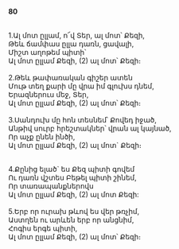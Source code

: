 **80**

\
1.Ալ մոտ ըլլամ, ո՜վ Տեր, ալ մոտ՝ Քեզի,\
Թեև ճամփաս ըլլա դառն, ցավալի,\
Միշտ աղոթեմ պիտի՝\
Ալ մոտ ըլլամ Քեզի, (2) ալ մոտ՝ Քեզի։\
\
2.Թեև թափառական գիշեր ատեն\
Մութ տեղ քարի մը վրա իմ գլուխս դնեմ,\
Երազներուս մեջ, Տեր,\
Ալ մոտ ըլլամ Քեզի, (2) ալ մոտ՝ Քեզի։\
\
3.Սանդուխ մը հոն տեսնեմ՝ Քովեդ իջած,\
Անթիվ սուրբ հրեշտակներ՝ վրան ալ կայնած,\
Որ աչք ընեն ինծի,\
Ալ մոտ ըլլամ Քեզի, (2) ալ մոտ` Քեզի։

\
4.Քընից ելած` ես Քեզ պիտի գովեմ\
Ու դառն վշտես Բեթել պիտի շինեմ,\
Որ տառապանքներովս\
Ալ մոտ ըլլամ Քեզի, (2) ալ մոտ Քեզի:\
\
5.Երբ որ ուրախ թևով ես վեր թռչիմ,\
Աստղեն ու արևեն երբ որ անցնիմ,\
Հոգիս երգե պիտի,\
Ալ մոտ ըլլամ Քեզի, (2) ալ մոտ՝ Քեզի։
